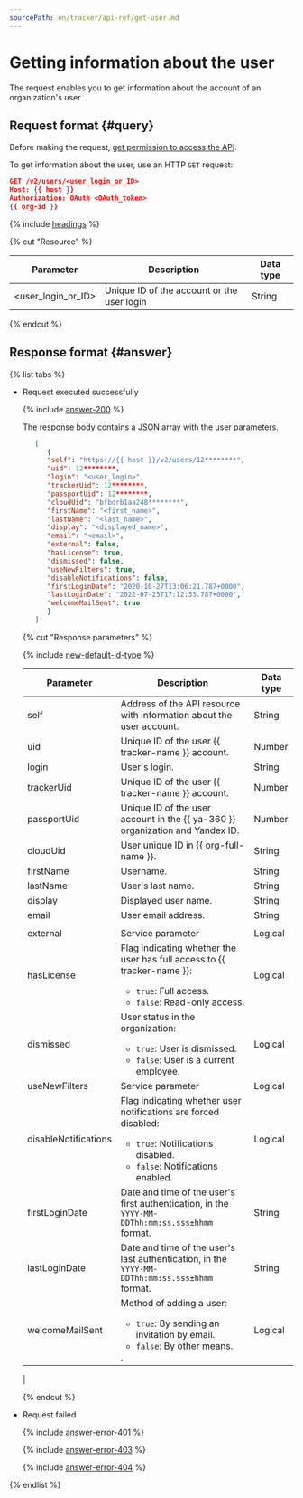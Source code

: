 ```yaml
---
sourcePath: en/tracker/api-ref/get-user.md
---
```

# Getting information about the user

The request enables you to get information about the account of an organization's user.

## Request format {#query}

Before making the request, [get permission to access the API](concepts/access.md).

To get information about the user, use an HTTP `GET` request:

```json
GET /v2/users/<user_login_or_ID>
Host: {{ host }}
Authorization: OAuth <OAuth_token>
{{ org-id }}
```

{% include [headings](../_includes/tracker/api/headings.md) %}

{% cut "Resource" %}

| Parameter | Description | Data type |
--- | --- | ---
| \<user_login_or_ID\> | Unique ID of the account or the user login | String |

{% endcut %}

## Response format {#answer}

{% list tabs %}

- Request executed successfully

   {% include [answer-200](../_includes/tracker/api/answer-200.md) %}

   The response body contains a JSON array with the user parameters.

   
   ```json
      [
         {
         "self": "https://{{ host }}/v2/users/12********",
         "uid": 12********,
         "login": "<user_login>",
         "trackerUid": 12********,
         "passportUid": 12********,
         "cloudUid": "bfbdrb1aa248********",
         "firstName": "<first_name>",
         "lastName": "<last_name>",
         "display": "<displayed_name>",
         "email": "<email>",
         "external": false,
         "hasLicense": true,
         "dismissed": false,
         "useNewFilters": true,
         "disableNotifications": false,
         "firstLoginDate": "2020-10-27T13:06:21.787+0000",
         "lastLoginDate": "2022-07-25T17:12:33.787+0000",
         "welcomeMailSent": true
         }
      ]
   ```


   {% cut "Response parameters" %}

   {% include [new-default-id-type](../_includes/tracker/api/new-default-id-type.md) %}

   | Parameter | Description | Data type |
   -------- | -------- | ----------
   | self | Address of the API resource with information about the user account. | String |
   | uid | Unique ID of the user {{ tracker-name }} account. | Number |
   | login | User's login. | String |
   | trackerUid | Unique ID of the user {{ tracker-name }} account. | Number |
   | passportUid | Unique ID of the user account in the {{ ya-360 }} organization and Yandex ID. | Number |
   | cloudUid | User unique ID in {{ org-full-name }}. | String |
   | firstName | Username. | String |
   | lastName | User's last name. | String |
   | display | Displayed user name. | String |
   | email | User email address. | String |
   |  |
   | external | Service parameter | Logical |
   | hasLicense | Flag indicating whether the user has full access to {{ tracker-name }}:<ul><li>`true`: Full access.</li><li>`false`: Read-only access.</li></ul> | Logical |
   | dismissed | User status in the organization:<ul><li>`true`: User is dismissed.</li><li>`false`: User is a current employee.</li></ul> | Logical |
   | useNewFilters | Service parameter | Logical |
   | disableNotifications | Flag indicating whether user notifications are forced disabled:<ul><li>`true`: Notifications disabled.</li><li>`false`: Notifications enabled.</li></ul> | Logical |
   | firstLoginDate | Date and time of the user's first authentication, in the `YYYY-MM-DDThh:mm:ss.sss±hhmm` format. | String |
   | lastLoginDate | Date and time of the user's last authentication, in the `YYYY-MM-DDThh:mm:ss.sss±hhmm` format. | String |
   | welcomeMailSent | Method of adding a user: <ul><li>`true`: By sending an invitation by email.</li><li>`false`: By other means.</li></ul>. | Logical |
   | 

   {% endcut %}

- Request failed

   {% include [answer-error-401](../_includes/tracker/api/answer-error-401.md) %}

   {% include [answer-error-403](../_includes/tracker/api/answer-error-403.md) %}

   {% include [answer-error-404](../_includes/tracker/api/answer-error-404.md) %}

{% endlist %}